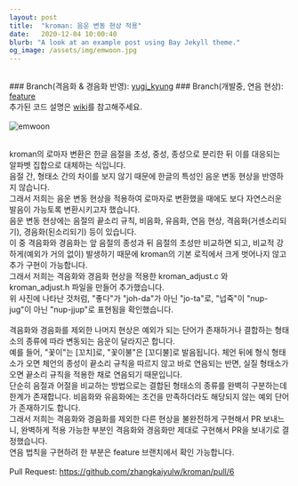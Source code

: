```yaml
---
layout: post
title:  "kroman: 음운 변동 현상 적용"
date:   2020-12-04 10:00:40
blurb: "A look at an example post using Bay Jekyll theme."
og_image: /assets/img/emwoon.jpg 
---
```

<br />
### Branch(격음화 & 경음화 반영): <a href="https://github.com/20-2-SKKU-OSS/kroman/branches">yugi_kyung</a>
### Branch(개발중, 연음 현상): <a href="https://github.com/20-2-SKKU-OSS/kroman/tree/feature">feature</a>
<br />
추가된 코드 설명은 <a href="https://github.com/20-2-SKKU-OSS/kroman/wiki">wiki</a>를 참고해주세요.
<br />
<br />
<img src="{{ "/assets/img/emwoon.jpg" | absolute_url }}" alt="emwoon" class="post-pic"/>
<br />
<br />

kroman의 로마자 변환은 한글 음절을 초성, 중성, 종성으로 분리한 뒤 이를 대응되는 알파벳 집합으로 대체하는 식입니다.
<br />
음절 간, 형태소 간의 차이를 보지 않기 때문에 한글의 특성인 음운 변동 현상을 반영하지 않습니다.
<br />
그래서 저희는 음운 변동 현상을 적용하여 로마자로 변환했을 때에도 보다 자연스러운 발음이 가능토록 변환시키고자 했습니다.
<br />
음운 변동 현상에는 음절의 끝소리 규칙, 비음화, 유음화, 연음 현상, 격음화(거센소리되기), 경음화(된소리되기) 등이 있습니다.
<br />
이 중 격음화와 경음화는 앞 음절의 종성과 뒤 음절의 초성만 비교하면 되고, 비교적 강하게(예외가 거의 없이) 발생하기 때문에 kroman의 기본 로직에서 크게 벗어나지 않고
추가 구현이 가능합니다.
<br />
그래서 저희는 격음화와 경음화 현상을 적용한 kroman_adjust.c 와 kroman_adjust.h 파일을 만들어 추가했습니다.
<br />
위 사진에 나타난 것처럼, "좋다"가 "joh-da"가 아닌 "jo-ta"로, "넙죽"이 "nup-jug"이 아닌 "nup-jjup"로 표현됨을 확인했습니다.
<br />
<br />
격음화와 경음화를 제외한 나머지 현상은 예외가 되는 단어가 존재하거나 결합하는 형태소의 종류에 따라 변동되는 음운이 달라지곤 합니다.
<br />
예를 들어, "꽃이"는 [꼬치]로, "꽃이불"은 [꼬디불]로 발음됩니다. 체언 뒤에 형식 형태소가 오면 체언의 종성이 끝소리 규칙을 따르지 않고 바로 연음되는 반면, 실질 형태소가 오면 끝소리 규칙을 적용한 채로 연음되기 때문입니다.
<br />
단순히 음절과 어절을 비교하는 방법으로는 결합된 형태소의 종류를 완벽히 구분하는데 한계가 존재합니다. 비음화와 유음화에는 조건을 만족하더라도 해당되지 않는 예외 단어가 존재하기도 합니다.
<br />
그래서 저희는 격음화와 경음화를 제외한 다른 현상을 불완전하게 구현해서 PR 보내느니, 완벽하게 적용 가능한 부분인 격음화와 경음화만 제대로 구현해서 PR을 보내기로 결정했습니다.
<br />
연음 법칙을 구현하려 한 부분은 feature 브랜치에서 확인 가능합니다.
<br />
<br />
Pull Request: <https://github.com/zhangkaiyulw/kroman/pull/6>
<br />
<br />
